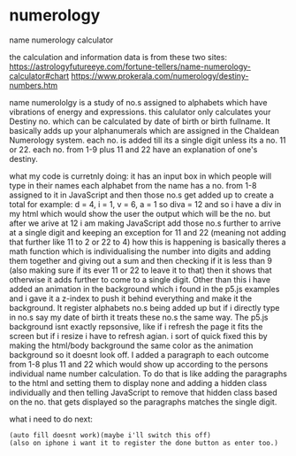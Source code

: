 # numerology
 name numerology calculator

the calculation and information data is from these two sites: 
https://astrologyfutureeye.com/fortune-tellers/name-numerology-calculator#chart
https://www.prokerala.com/numerology/destiny-numbers.htm

name numerololgy is a study of no.s assigned to alphabets which have vibrations of energy and expressions.
this calulator only calculates your Destiny no. which can be calculated by date of birth or birth fullname.
It basically adds up your alphanumerals which are assigned in the Chaldean Numerology system.
each no. is added till its a single digit unless its a no. 11 or 22. 
each no. from 1-9 plus 11 and 22 have an explanation of one's destiny.

what my code is curretnly doing:
    it has an input box in which people will type in their names
    each alphabet from the name has a no. from 1-8 assigned to it in JavaScript
    and then those no.s get added up to create a total for example:
        d = 4, i = 1, v = 6, a = 1 
        so diva = 12
    and so i have a div in my html which would show the user the output which will be the no. 
    but after we arive at 12 i am making JavaScript add those no.s further to arrive at a single digit 
    and keeping an exception for 11 and 22 (meaning not adding that further like 11 to 2 or 22 to 4)
    how this is happening is basically theres a math function which is individualising the number into digits and adding them together and giving out a sum and then checking if it is less than 9 (also making sure if its ever 11 or 22 to leave it to that) then it shows that otherwise it adds further to come to a single digit.
    Other than this i have added an animation in the background which i found in the p5.js examples and i gave it a z-index to push it behind everything and make it the background.
    It register alphabets no.s being added up but if i directly type in no.s say my date of birth it treats these no.s the same way.
    The p5.js background isnt exactly repsonsive, like if i refresh the page it fits the screen but if i resize i have to refresh agian. i sort of quick fixed this by making the html/body background the same color as the animation background so it doesnt look off.
    I added a paragraph to each outcome from 1-8 plus 11 and 22 which would show up according to the persons individual name number calculation. To do that is like adding the paragraphs to the html and setting them to display none and adding a hidden class individually and then telling JavaScript to remove that hidden class based on the no. that gets displayed so the paragraphs matches the single digit.


what i need to do next:
    
    (auto fill doesnt work)(maybe i'll switch this off)
    (also on iphone i want it to register the done button as enter too.)


